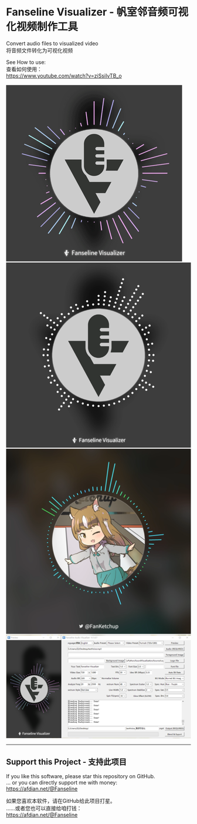 # Fanseline Visualizer - 帆室邻音频可视化视频制作工具
 Convert audio files to visualized video  
 将音频文件转化为可视化视频  
 
 See How to use:  
 查看如何使用：  
https://www.youtube.com/watch?v=ziSsiIvTB_o  
 <br/>
![Image](https://github.com/FerryYoungFan/FanselineVisualizer/blob/master/Images/Preview.gif)
![Image](https://github.com/FerryYoungFan/FanselineVisualizer/blob/master/Images/preview1.png)
![Image](https://github.com/FerryYoungFan/FanselineVisualizer/blob/master/Images/preview2.png)
![Image](https://github.com/FerryYoungFan/FanselineVisualizer/blob/master/Images/preview_GUI.png)

---
## Support this Project - 支持此项目

If you like this software, please star this repository on GitHub.  
... or you can directly support me with money:  
<a href="https://afdian.net/@Fanseline"><font color=#437BB5><u>https://afdian.net/@Fanseline</u></font></a>

如果您喜欢本软件，请在GitHub给此项目打星。  
……或者您也可以直接给咱打钱：  
<a href="https://afdian.net/@Fanseline"><font color=#437BB5><u>https://afdian.net/@Fanseline</u></font></a>
